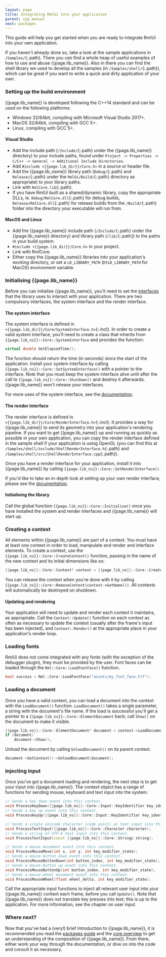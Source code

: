 ```yaml
---
layout: page
title: Integrating RmlUi into your application
parent: cpp_manual
next: packages
---
```


This guide will help you get started when you are ready to integrate RmlUi into your own application.

If you haven't already done so, take a look at the sample applications in `/Samples/`{:.path}. There you can find a whole heap of useful examples of how to use and abuse {{page.lib_name}}. Also in there you can find the shell library we used to develop all the samples (in `/Samples/shell/`{:.path}), which can be great if you want to write a quick and dirty application of your own.

### Setting up the build environment

{{page.lib_name}} is developed following the C++14 standard and can be used on the following platforms:

* Windows 32/64bit, compiling with Microsoft Visual Studio 2017+.
* MacOS 32/64bit, compiling with GCC 5+.
* Linux, compiling with GCC 5+. 

#### Visual Studio

* Add the include path (`/Include/`{:.path} under the {{page.lib_name}} directory) to your include paths, found under `Project -> Properties -> C/C++ -> General -> Additional Include Directories`.
* Add `#include <{{page.lib_dir}}/Core.h>` in a source or header file.
* Add the {{page.lib_name}} library path (`Debug/`{:.path} and `Release/`{:.path} under the `RmlUi/Build/`{:.path} directory as appropriate) to your library paths.
* Link with `RmlCore.lib`{:.path}.
* If you have RmlUi built as a shared/dynamic library, copy the appropriate DLLs, ie. `Debug/RmlCore.dll`{:.path} for debug builds, `Release/RmlCore.dll`{:.path} for release builds from the `/Build/`{:.path} folder into the directory your executable will run from. 

#### MacOS and Linux

* Add the {{page.lib_name}} include path (`/Include/`{:.path} under the {{page.lib_name}} directory) and library path (`/lib/`{:.path}) to the paths in your build system.
* `#include <{{page.lib_dir}}/Core.h>` in your project.
* Link with RmlCore.
* Either copy the {{page.lib_name}} libraries into your application's working directory, or set a `LD_LIBRARY_PATH` (`DYLD_LIBRARY_PATH` for MacOS) environment variable. 

### Initialising {{page.lib_name}}

Before you can initialise {{page.lib_name}}, you'll need to set the [interfaces](interfaces.html) that the library uses to interact with your application. There are two compulsory interfaces, the system interface and the render interface.

#### The system interface

The system interface is defined in `<{{page.lib_dir}}/Core/SystemInterface.h>`{:.incl}. In order to create a valid system interface, you'll need to create a class that inherits from `{{page.lib_ns}}::Core::SystemInterface` and provides the function:

```cpp
virtual double GetElapsedTime();
```

The function should return the time (in seconds) since the start of the application. Install your system interface by calling `{{page.lib_ns}}::Core::SetSystemInterface()` with a pointer to the interface. Note that you must keep the system interface alive until after the call to `{{page.lib_ns}}::Core::Shutdown()` and destroy it afterwards. {{page.lib_name}} won't release your interfaces.

For more uses of the system interface, see the [documentation](interfaces.html#the-system-interface).

#### The render interface

The render interface is defined in `<{{page.lib_dir}}/Core/RenderInterface.h>`{:.incl}. It provides a way for {{page.lib_name}} to send its geometry into your application's rendering pipeline. If you want to get {{page.lib_name}} up and running as quickly as possible in your own application, you can copy the render interface defined in the sample shell if your application is using OpenGL (you can find this at `/Samples/shell/include/ShellRenderInterface.h`{:.path} and `/Samples/shell/src/ShellRenderInterface.cpp`{:.path}).

Once you have a render interface for your application, install it into {{page.lib_name}} by calling `{{page.lib_ns}}::Core::SetRenderInterface()`.

If you'd like to take an in-depth look at setting up your own render interface, please see the [documentation](interfaces.html#the-render-interface).

#### Initialising the library

Call the global function `{{page.lib_ns}}::Core::Initialise()` once you have installed the system and render interfaces and {{page.lib_name}} will start up.


### Creating a context

All elements within {{page.lib_name}} are part of a context. You must have at least one context in order to load, manipulate and render and interface elements. To create a context, use the `{{page.lib_ns}}::Core::CreateContext()` function, passing in the name of the new context and its initial dimensions like so:

```cpp
{{page.lib_ns}}::Core::Context* context = {{page.lib_ns}}::Core::CreateContext("default", {{page.lib_ns}}::Core::Vector2i(myScreenWidth, myScreenHeight));
```

You can release the context when you're done with it by calling `{{page.lib_ns}}::Core::RemoveContext(context->GetName())`.  All contexts will automatically be destroyed on shutdown.

#### Updating and rendering

Your application will need to update and render each context it maintains, as appropriate. Call the `Context::Update()` function on each context as often as necessary to update the context (usually after the frame's input has been injected), and `Context::Render()` at the appropriate place in your application's render loop.

### Loading fonts

RmlUi does not come integrated with any fonts (with the exception of the debugger plugin), they must be provided by the user. Font faces can be loaded through the `Rml::Core::LoadFontFace()` function.

```cpp
bool success = Rml::Core::LoadFontFace("assets/my_font_face.ttf");
```

### Loading a document

Once you have a valid context, you can load a document into the context with the `LoadDocument()` function. `LoadDocument()` takes a single parameter, a string with the document's file name. If the load is successful you'll get a pointer to a `{{page.lib_ns}}::Core::ElementDocument` back; call `Show()` on the document to make it visible.

```cpp
{{page.lib_ns}}::Core::ElementDocument* document = context->LoadDocument("../../assets/demo.rml");
if (document)
	document->Show();
```

Unload the document by calling `UnloadDocument()` on its parent context.

```cpp
document->GetContext()->UnloadDocument(document);
```

### Injecting input

Once you've got a document loading and rendering, the next step is to get your input into {{page.lib_name}}. The context object has a range of functions for sending mouse, keyboard and text input into the system:

```cpp
// Sends a key down event into this context.
void ProcessKeyDown({{page.lib_ns}}::Core::Input::KeyIdentifier key_identifier, int key_modifier_state);
// Sends a key up event into this context.
void ProcessKeyUp({{page.lib_ns}}::Core::Input::KeyIdentifier key_identifier, int key_modifier_state);

// Sends a single unicode character (code point) as text input into this context.
void ProcessTextInput({{page.lib_ns}}::Core::Character character);
// Sends a string of UTF-8 text input into this context.
void ProcessTextInput(const {{page.lib_ns}}::Core::String& string);

// Sends a mouse movement event into this context.
void ProcessMouseMove(int x, int y, int key_modifier_state);
// Sends a mouse-button down event into this context.
void ProcessMouseButtonDown(int button_index, int key_modifier_state);
// Sends a mouse-button up event into this context.
void ProcessMouseButtonUp(int button_index, int key_modifier_state);
// Sends a mouse-wheel movement event into this context.
void ProcessMouseWheel(float wheel_delta, int key_modifier_state);
```

Call the appropriate input functions to inject all relevant user input into your {{page.lib_name}} context each frame, before you call `Update()`. Note that {{page.lib_name}} does not translate key presses into text; this is up to the application. For more information, see the chapter on user input.

### Where next?

Now that you've had a (very!) brief introduction to {{page.lib_name}}, it is recommended you read the [packages guide](packages.html) and the [core overview](core_overview.html) to get an understanding of the composition of {{page.lib_name}}. From there, either work your way through the documentation, or dive on into the code and consult it as necessary. 
